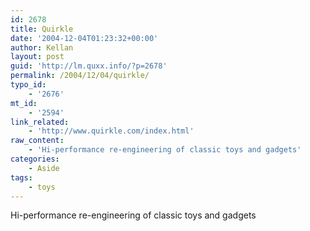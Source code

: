 ```yaml
---
id: 2678
title: Quirkle
date: '2004-12-04T01:23:32+00:00'
author: Kellan
layout: post
guid: 'http://lm.quxx.info/?p=2678'
permalink: /2004/12/04/quirkle/
typo_id:
    - '2676'
mt_id:
    - '2594'
link_related:
    - 'http://www.quirkle.com/index.html'
raw_content:
    - 'Hi-performance re-engineering of classic toys and gadgets'
categories:
    - Aside
tags:
    - toys
---
```


Hi-performance re-engineering of classic toys and gadgets